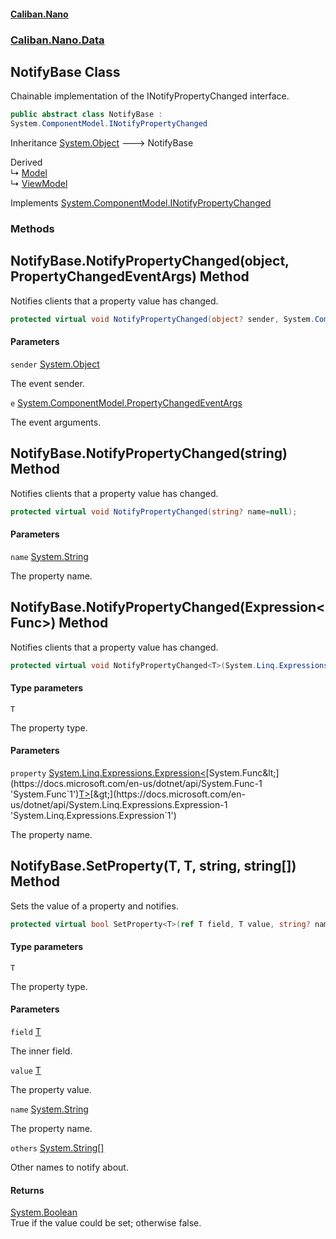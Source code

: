 #### [Caliban.Nano](index.md 'index')
### [Caliban.Nano.Data](Caliban.Nano.Data.md 'Caliban.Nano.Data')

## NotifyBase Class

Chainable implementation of the INotifyPropertyChanged interface.

```csharp
public abstract class NotifyBase :
System.ComponentModel.INotifyPropertyChanged
```

Inheritance [System.Object](https://docs.microsoft.com/en-us/dotnet/api/System.Object 'System.Object') &#129106; NotifyBase

Derived  
&#8627; [Model](Caliban.Nano.Data.Model.md 'Caliban.Nano.Data.Model')  
&#8627; [ViewModel](Caliban.Nano.UI.ViewModel.md 'Caliban.Nano.UI.ViewModel')

Implements [System.ComponentModel.INotifyPropertyChanged](https://docs.microsoft.com/en-us/dotnet/api/System.ComponentModel.INotifyPropertyChanged 'System.ComponentModel.INotifyPropertyChanged')
### Methods

<a name='Caliban.Nano.Data.NotifyBase.NotifyPropertyChanged(object,System.ComponentModel.PropertyChangedEventArgs)'></a>

## NotifyBase.NotifyPropertyChanged(object, PropertyChangedEventArgs) Method

Notifies clients that a property value has changed.

```csharp
protected virtual void NotifyPropertyChanged(object? sender, System.ComponentModel.PropertyChangedEventArgs e);
```
#### Parameters

<a name='Caliban.Nano.Data.NotifyBase.NotifyPropertyChanged(object,System.ComponentModel.PropertyChangedEventArgs).sender'></a>

`sender` [System.Object](https://docs.microsoft.com/en-us/dotnet/api/System.Object 'System.Object')

The event sender.

<a name='Caliban.Nano.Data.NotifyBase.NotifyPropertyChanged(object,System.ComponentModel.PropertyChangedEventArgs).e'></a>

`e` [System.ComponentModel.PropertyChangedEventArgs](https://docs.microsoft.com/en-us/dotnet/api/System.ComponentModel.PropertyChangedEventArgs 'System.ComponentModel.PropertyChangedEventArgs')

The event arguments.

<a name='Caliban.Nano.Data.NotifyBase.NotifyPropertyChanged(string)'></a>

## NotifyBase.NotifyPropertyChanged(string) Method

Notifies clients that a property value has changed.

```csharp
protected virtual void NotifyPropertyChanged(string? name=null);
```
#### Parameters

<a name='Caliban.Nano.Data.NotifyBase.NotifyPropertyChanged(string).name'></a>

`name` [System.String](https://docs.microsoft.com/en-us/dotnet/api/System.String 'System.String')

The property name.

<a name='Caliban.Nano.Data.NotifyBase.NotifyPropertyChanged_T_(System.Linq.Expressions.Expression_System.Func_T__)'></a>

## NotifyBase.NotifyPropertyChanged<T>(Expression<Func<T>>) Method

Notifies clients that a property value has changed.

```csharp
protected virtual void NotifyPropertyChanged<T>(System.Linq.Expressions.Expression<System.Func<T>> property);
```
#### Type parameters

<a name='Caliban.Nano.Data.NotifyBase.NotifyPropertyChanged_T_(System.Linq.Expressions.Expression_System.Func_T__).T'></a>

`T`

The property type.
#### Parameters

<a name='Caliban.Nano.Data.NotifyBase.NotifyPropertyChanged_T_(System.Linq.Expressions.Expression_System.Func_T__).property'></a>

`property` [System.Linq.Expressions.Expression&lt;](https://docs.microsoft.com/en-us/dotnet/api/System.Linq.Expressions.Expression-1 'System.Linq.Expressions.Expression`1')[System.Func&lt;](https://docs.microsoft.com/en-us/dotnet/api/System.Func-1 'System.Func`1')[T](Caliban.Nano.Data.NotifyBase.md#Caliban.Nano.Data.NotifyBase.NotifyPropertyChanged_T_(System.Linq.Expressions.Expression_System.Func_T__).T 'Caliban.Nano.Data.NotifyBase.NotifyPropertyChanged<T>(System.Linq.Expressions.Expression<System.Func<T>>).T')[&gt;](https://docs.microsoft.com/en-us/dotnet/api/System.Func-1 'System.Func`1')[&gt;](https://docs.microsoft.com/en-us/dotnet/api/System.Linq.Expressions.Expression-1 'System.Linq.Expressions.Expression`1')

The property name.

<a name='Caliban.Nano.Data.NotifyBase.SetProperty_T_(T,T,string,string[])'></a>

## NotifyBase.SetProperty<T>(T, T, string, string[]) Method

Sets the value of a property and notifies.

```csharp
protected virtual bool SetProperty<T>(ref T field, T value, string? name=null, params string[] others);
```
#### Type parameters

<a name='Caliban.Nano.Data.NotifyBase.SetProperty_T_(T,T,string,string[]).T'></a>

`T`

The property type.
#### Parameters

<a name='Caliban.Nano.Data.NotifyBase.SetProperty_T_(T,T,string,string[]).field'></a>

`field` [T](Caliban.Nano.Data.NotifyBase.md#Caliban.Nano.Data.NotifyBase.SetProperty_T_(T,T,string,string[]).T 'Caliban.Nano.Data.NotifyBase.SetProperty<T>(T, T, string, string[]).T')

The inner field.

<a name='Caliban.Nano.Data.NotifyBase.SetProperty_T_(T,T,string,string[]).value'></a>

`value` [T](Caliban.Nano.Data.NotifyBase.md#Caliban.Nano.Data.NotifyBase.SetProperty_T_(T,T,string,string[]).T 'Caliban.Nano.Data.NotifyBase.SetProperty<T>(T, T, string, string[]).T')

The property value.

<a name='Caliban.Nano.Data.NotifyBase.SetProperty_T_(T,T,string,string[]).name'></a>

`name` [System.String](https://docs.microsoft.com/en-us/dotnet/api/System.String 'System.String')

The property name.

<a name='Caliban.Nano.Data.NotifyBase.SetProperty_T_(T,T,string,string[]).others'></a>

`others` [System.String](https://docs.microsoft.com/en-us/dotnet/api/System.String 'System.String')[[]](https://docs.microsoft.com/en-us/dotnet/api/System.Array 'System.Array')

Other names to notify about.

#### Returns
[System.Boolean](https://docs.microsoft.com/en-us/dotnet/api/System.Boolean 'System.Boolean')  
True if the value could be set; otherwise false.